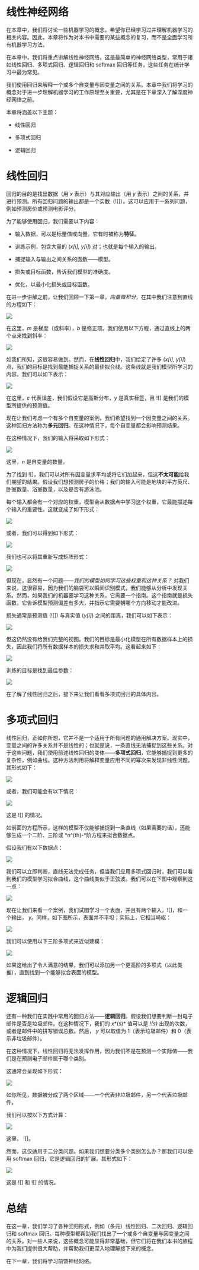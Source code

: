 # 线性神经网络

在本章中，我们将讨论一些机器学习的概念。希望你已经学习过并理解机器学习的相关内容。因此，本章将作为对本书中需要的某些概念的复习，而不是全面学习所有机器学习方法。

在本章中，我们将重点讲解线性神经网络，这是最简单的神经网络类型，常用于诸如线性回归、多项式回归、逻辑回归和 softmax 回归等任务，这些任务在统计学习中最为常见。

我们使用回归来解释一个或多个自变量与因变量之间的关系。本章中我们将学习的概念对于进一步理解机器学习的工作原理至关重要，尤其是在下章深入了解深度神经网络之前。

本章将涵盖以下主题：

+   线性回归

+   多项式回归

+   逻辑回归

# 线性回归

回归的目的是找出数据（用 *x* 表示）与其对应输出（用 *y* 表示）之间的关系，并进行预测。所有回归问题的输出都是一个实数（![]）。这可以应用于一系列问题，例如预测房价或预测电影评分。

为了能够使用回归，我们需要以下内容：

+   输入数据，可以是标量值或向量。它有时被称为**特征**。

+   训练示例，包含大量的 (*x[i], y[i]*) 对；也就是每个输入的输出。

+   捕捉输入与输出之间关系的函数——模型。

+   损失或目标函数，告诉我们模型的准确度。

+   优化，以最小化损失或目标函数。

在进一步讲解之前，让我们回顾一下第一章，*向量微积分*，在其中我们注意到直线的方程如下：

![](img/03e99142-929a-483a-a117-8c5bbf4cd01d.png)

在这里，*m* 是梯度（或斜率），*b* 是修正项。我们使用以下方程，通过直线上的两个点来找到斜率：

![](img/96e28355-1c7e-4e21-b50c-dfbb297181f0.png)

如我们所知，这很容易做到。然而，在**线性回归**中，我们给定了许多 (*x[i], y[i]*) 点，我们的目标是找到最能捕捉关系的最佳拟合线。这条线就是我们模型所学习的内容。我们可以如下表示：

![](img/ccc299b3-996f-466a-aa27-0d79e448d6c3.png)

在这里，*ε* 代表误差，我们假设它是高斯分布，*y* 是真实标签，且 ![] 是我们的模型所提供的预测值。

现在让我们考虑一个有多个自变量的案例，我们希望找到一个因变量之间的关系。这种回归方法称为**多元回归**。在这种情况下，每个自变量都会影响预测结果。

在这种情况下，我们的输入将采取如下形式：

![](img/c93c9b31-e539-48b7-aeee-0034b9e6e53f.png)

这里，*n* 是自变量的数量。

为了找到 ![]，我们可以对所有因变量求平均或将它们加起来，但这**不太可能**给我们期望的结果。假设我们想预测房子的价格；我们的输入可能是地块的平方英尺、卧室数量、浴室数量，以及是否有游泳池。

每个输入都会有一个对应的权重，模型会从数据点中学习这个权重，它最能描述每个输入的重要性。这就变成了如下形式：

![](img/fd5f2d12-81cb-4dc4-a89c-469792047467.png)

或者，我们可以得到如下形式：

![](img/4d84d7a6-3064-41ce-95a2-041b17f3b191.png)

我们也可以将其重新写成矩阵形式：

![](img/8744799f-898d-41e7-9bdb-9e06e6f48bc0.png)

但现在，显然有一个问题——*我们的模型如何学习这些权重和这种关系？* 对我们来说，这很容易，因为我们的脑袋可以瞬间识别模式，我们能够从分析中发现关系。然而，如果我们的机器要学习这种关系，它需要一个指南。这个指南就是损失函数，它告诉模型预测偏差有多大，并指示它需要朝哪个方向移动才能改进。

损失通常是预测值 (![]) 与真实值 (*y[i]*) 之间的距离，我们可以如下表示：

![](img/a2e32feb-4a43-48c6-ba93-67919c751f52.png)

但这仍然没有给我们完整的视图。我们的目标是最小化模型在所有数据样本上的损失，因此我们将所有数据样本的损失求和并取平均。这看起来如下：

![](img/56c0c641-3f99-4185-9e46-f457657b0c31.png)

训练的目标是找到最佳参数：

![](img/9a48ee26-6d2b-424e-b15f-75728bda8228.png)

在了解了线性回归之后，接下来让我们看看多项式回归的具体内容。

# 多项式回归

线性回归，正如你所想，它并不是一个适用于所有问题的通用解决方案。现实中，变量之间的许多关系并不是线性的；也就是说，一条直线无法捕捉到这些关系。对于这些问题，我们使用前述线性回归的变体——**多项式回归**，它能够捕捉到更多的复杂性，例如曲线。这种方法利用将解释变量应用不同的幂次来发现非线性问题。其形式如下：

![](img/3421bf9d-521d-4462-8fc5-9da468a13ab3.png)

或者，我们可能会有以下情况：

![](img/adcf6e47-e525-4804-a39c-85748eb667ed.png)

这是 ![] 的情况。

如前面的方程所示，这样的模型不仅能够捕捉到一条直线（如果需要的话），还能够生成一个二阶、三阶或 *n^(th)-*阶方程来拟合数据点。

假设我们有以下数据点：

![](img/57eeebcf-d187-4f30-9f18-35ec13d15f45.png)

我们可以立即判断，直线无法完成任务，但当我们应用多项式回归时，我们可以看到我们的模型学习拟合曲线，这个曲线类似于正弦波。我们可以在下图中观察到这一点：

![](img/84e5960a-bcf8-43c7-9fd5-2987fcbdd39e.png)

现在让我们来看一个案例，我们试图学习一个表面，并且有两个输入，![]，和一个输出， *y*。同样，如下图所示，表面并不平坦；实际上，它相当崎岖：

![](img/39c2e48d-16a4-4568-822c-e1c8f934b7c7.png)

我们可以使用以下三阶多项式来近似建模：

![](img/89bb7807-34c1-4707-9c30-ed689c514603.png)

如果这给出了令人满意的结果，我们可以添加另一个更高阶的多项式（以此类推），直到找到一个能够拟合表面的模型。

# 逻辑回归

还有一种我们在实践中常用的回归方法——**逻辑回归**。假设我们想要判断一封电子邮件是否是垃圾邮件。在这种情况下，我们的 *x**(s)* 值可以是 *!(s)* 出现的次数，或者是邮件中的拼写错误总数。然后， *y* 可以取值为 1（表示垃圾邮件）和 0（表示非垃圾邮件）。

在这种情况下，线性回归将无法发挥作用，因为我们不是在预测一个实际值——我们是在预测电子邮件属于哪个类别。

这通常会呈现如下形式：

![](img/01bd01b2-49ee-42d4-866e-8d2f08bc04f4.png)

如你所见，数据被分成了两个区域——一个代表非垃圾邮件，另一个代表垃圾邮件。

我们可以按以下方式计算：

![](img/ecd42f71-3b83-4fbb-ae7f-908e0f070183.png)

这里， ![]。

然而，这仅适用于二分类问题。如果我们想要分类多个类别怎么办？那我们可以使用 softmax 回归，它是逻辑回归的扩展。其形式如下：

![](img/a32f1773-9136-4f13-b444-72dd19877d15.png)

这是 ![] 和 ![] 的情况。

# 总结

在这一章，我们学习了各种回归形式，例如（多元）线性回归、二次回归、逻辑回归和 softmax 回归。每种模型都帮助我们找出了一个或多个自变量与因变量之间的关系。对一些人来说，这些概念可能显得非常基础，但它们将在我们本书的旅程中为我们提供很大帮助，并帮助我们更深入地理解接下来的概念。

在下一章，我们将学习前馈神经网络。
